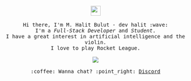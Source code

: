 <p align="center">
  <img src="https://user-images.githubusercontent.com/5679180/79618120-0daffb80-80be-11ea-819e-d2b0fa904d07.gif" width="27px">
  <br><br>
  <samp>
    Hi there, I'm M. Halit Bulut - dev halit :wave:<br>
    I'm a <em>Full-Stack Developer</em> and <em>Student</em>.<br>
    I have a great interest in artificial intelligence and the violin.<br>
    I love to play Rocket League.<br>
    <br><img src="https://komarev.com/ghpvc/?username=mbhalit">
    <br><br>:coffee: Wanna chat? :point_right: <a href="https://discord.gg/">Discord</a>
  </samp>
</p>
